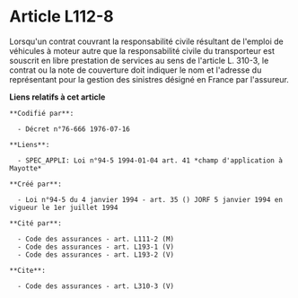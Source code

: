 # Article L112-8

Lorsqu'un contrat couvrant la responsabilité civile résultant de l'emploi de véhicules à moteur autre que la responsabilité
civile du transporteur est souscrit en libre prestation de services au sens de l'article L. 310-3, le contrat ou la note de
couverture doit indiquer le nom et l'adresse du représentant pour la gestion des sinistres désigné en France par l'assureur.

**Liens relatifs à cet article**

	**Codifié par**:

	  - Décret n°76-666 1976-07-16

	**Liens**:

	  - SPEC_APPLI: Loi n°94-5 1994-01-04 art. 41 *champ d'application à Mayotte*

	**Créé par**:

	  - Loi n°94-5 du 4 janvier 1994 - art. 35 () JORF 5 janvier 1994 en vigueur le 1er juillet 1994

	**Cité par**:

	  - Code des assurances - art. L111-2 (M)
	  - Code des assurances - art. L193-1 (V)
	  - Code des assurances - art. L193-2 (V)

	**Cite**:

	  - Code des assurances - art. L310-3 (V)

